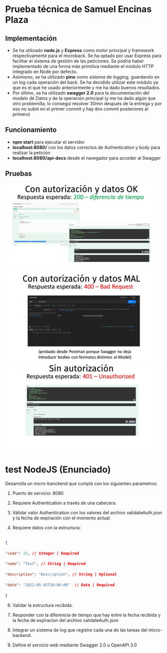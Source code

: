# Prueba técnica de Samuel Encinas Plaza

## Implementación
- Se ha utilizado **node.js** y **Express** como motor principal y framework respectivamente para el microback. Se ha optado por usar Express para facilitar el sistema de gestión de las peticiones. Se podría haber implementado de una forma más primitiva mediante el módulo HTTP integrado en Node por defecto.
- Asimismo, se ha utilizado **pino** como *sistema de logging*, guardando en un log cada operación del back. Se ha decidido utilizar este módulo ya que es el que he usado anteriormente y me ha dado buenos resultados.
- Por último, se ha utilizado **swagger 2.0** para la documentación del modelo de Datos y de la operación principal (y me ha dado algún que otro problemilla, lo conseguí resolver 30min después de la entrega y por eso no subió en el primer commit y hay dos commit posteriores al primero)
## Funcionamiento
- **npm start** para ejecutar el servidor
- **localhost:8080/** con los datos correctos de Authentication y body para realizar la petición
- **localhost:8080/api-docs** desde el navegador para acceder al Swagger
## Pruebas
![](./pruebas/200.PNG)
![](./pruebas/400.PNG)
![](./pruebas/401.PNG)

# test NodeJS (Enunciado)

  

Desarrolla un micro-banckend que cumpla con los siguientes parametros:

  

1. Puerto de servicio: 8080

2. Requiere Authentication a través de una cabecera.

3. Válidar valor Authentication con los valores del archivo validateAuth.json y la fecha de expiración con el momento actual.

4. Requiere datos con la estructura:

```json

{

"code": 15, // Integer | Required

"name": "Test", // String | Required

"description": "Description", // String | Optional

"date": "2022-05-05T10:00:00"  // Date | Required

}

```

6. Validar la estructura recibida.

7. Responder con la diferencia de tiempo que hay entre la fecha recibida y la fecha de expiracion del archivo validateAuth.json

8. Integrar un sistema de log que registre cada una de las tareas del micro-backend.

9. Define el servicio web mediante Swagger 2.0 u OpenAPI 3.0
